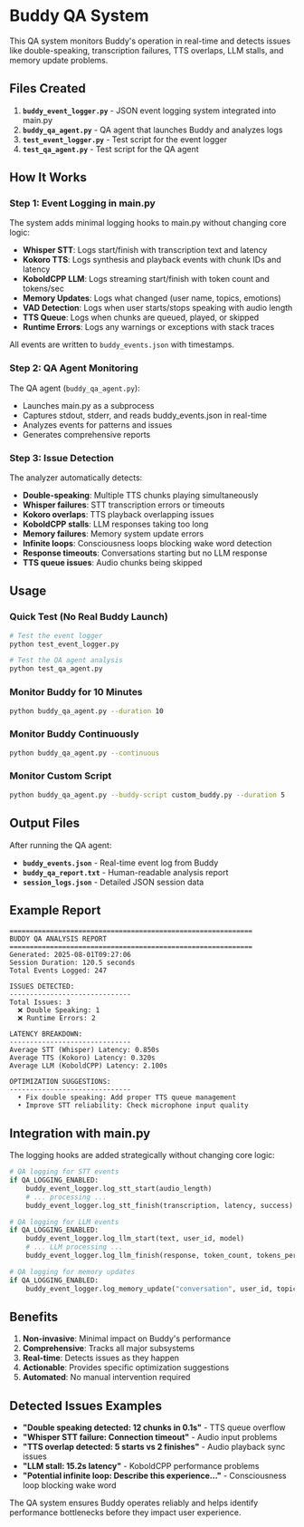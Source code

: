 # Buddy QA System

This QA system monitors Buddy's operation in real-time and detects issues like double-speaking, transcription failures, TTS overlaps, LLM stalls, and memory update problems.

## Files Created

1. **`buddy_event_logger.py`** - JSON event logging system integrated into main.py
2. **`buddy_qa_agent.py`** - QA agent that launches Buddy and analyzes logs
3. **`test_event_logger.py`** - Test script for the event logger
4. **`test_qa_agent.py`** - Test script for the QA agent

## How It Works

### Step 1: Event Logging in main.py

The system adds minimal logging hooks to main.py without changing core logic:

- **Whisper STT**: Logs start/finish with transcription text and latency
- **Kokoro TTS**: Logs synthesis and playback events with chunk IDs and latency  
- **KoboldCPP LLM**: Logs streaming start/finish with token count and tokens/sec
- **Memory Updates**: Logs what changed (user name, topics, emotions)
- **VAD Detection**: Logs when user starts/stops speaking with audio length
- **TTS Queue**: Logs when chunks are queued, played, or skipped
- **Runtime Errors**: Logs any warnings or exceptions with stack traces

All events are written to `buddy_events.json` with timestamps.

### Step 2: QA Agent Monitoring

The QA agent (`buddy_qa_agent.py`):

- Launches main.py as a subprocess
- Captures stdout, stderr, and reads buddy_events.json in real-time
- Analyzes events for patterns and issues
- Generates comprehensive reports

### Step 3: Issue Detection

The analyzer automatically detects:

- **Double-speaking**: Multiple TTS chunks playing simultaneously
- **Whisper failures**: STT transcription errors or timeouts
- **Kokoro overlaps**: TTS playback overlapping issues
- **KoboldCPP stalls**: LLM responses taking too long
- **Memory failures**: Memory system update errors
- **Infinite loops**: Consciousness loops blocking wake word detection
- **Response timeouts**: Conversations starting but no LLM response
- **TTS queue issues**: Audio chunks being skipped

## Usage

### Quick Test (No Real Buddy Launch)

```bash
# Test the event logger
python test_event_logger.py

# Test the QA agent analysis
python test_qa_agent.py
```

### Monitor Buddy for 10 Minutes

```bash
python buddy_qa_agent.py --duration 10
```

### Monitor Buddy Continuously

```bash
python buddy_qa_agent.py --continuous
```

### Monitor Custom Script

```bash
python buddy_qa_agent.py --buddy-script custom_buddy.py --duration 5
```

## Output Files

After running the QA agent:

- **`buddy_events.json`** - Real-time event log from Buddy
- **`buddy_qa_report.txt`** - Human-readable analysis report
- **`session_logs.json`** - Detailed JSON session data

## Example Report

```
============================================================
BUDDY QA ANALYSIS REPORT
============================================================
Generated: 2025-08-01T09:27:06
Session Duration: 120.5 seconds
Total Events Logged: 247

ISSUES DETECTED:
------------------------------
Total Issues: 3
  ❌ Double Speaking: 1
  ❌ Runtime Errors: 2

LATENCY BREAKDOWN:
------------------------------
Average STT (Whisper) Latency: 0.850s
Average TTS (Kokoro) Latency: 0.320s
Average LLM (KoboldCPP) Latency: 2.100s

OPTIMIZATION SUGGESTIONS:
------------------------------
  • Fix double speaking: Add proper TTS queue management
  • Improve STT reliability: Check microphone input quality
```

## Integration with main.py

The logging hooks are added strategically without changing core logic:

```python
# QA logging for STT events
if QA_LOGGING_ENABLED:
    buddy_event_logger.log_stt_start(audio_length)
    # ... processing ...
    buddy_event_logger.log_stt_finish(transcription, latency, success)

# QA logging for LLM events  
if QA_LOGGING_ENABLED:
    buddy_event_logger.log_llm_start(text, user_id, model)
    # ... LLM processing ...
    buddy_event_logger.log_llm_finish(response, token_count, tokens_per_sec, latency)

# QA logging for memory updates
if QA_LOGGING_ENABLED:
    buddy_event_logger.log_memory_update("conversation", user_id, topic, emotion)
```

## Benefits

1. **Non-invasive**: Minimal impact on Buddy's performance
2. **Comprehensive**: Tracks all major subsystems
3. **Real-time**: Detects issues as they happen
4. **Actionable**: Provides specific optimization suggestions
5. **Automated**: No manual intervention required

## Detected Issues Examples

- **"Double speaking detected: 12 chunks in 0.1s"** - TTS queue overflow
- **"Whisper STT failure: Connection timeout"** - Audio input problems  
- **"TTS overlap detected: 5 starts vs 2 finishes"** - Audio playback sync issues
- **"LLM stall: 15.2s latency"** - KoboldCPP performance problems
- **"Potential infinite loop: Describe this experience..."** - Consciousness loop blocking wake word

The QA system ensures Buddy operates reliably and helps identify performance bottlenecks before they impact user experience.